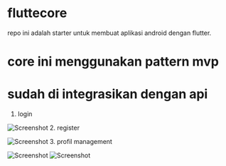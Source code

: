 # fluttecore
repo ini adalah starter untuk membuat aplikasi android dengan flutter.
# core ini menggunakan pattern mvp
# sudah di integrasikan dengan api 
1. login

![Screenshot](OVERVIEW/login.jpeg)
2. register

![Screenshot](OVERVIEW/register.jpeg)
3. profil management

![Screenshot](OVERVIEW/drawer.jpeg)
![Screenshot](OVERVIEW/profile.jpeg)
